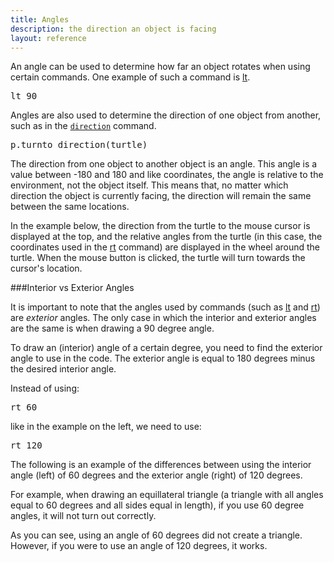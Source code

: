 ```yaml
---
title: Angles
description: the direction an object is facing
layout: reference
---
```


An angle can be used to determine how far an object rotates when using certain commands. One example of such a command is [lt](lt.html). 

<pre class="jumbo">
lt <span data-dfn="angle">90</span>
</pre>

Angles are also used to determine the direction of one object from another, such as in the [`direction`](direction.html) command. 

<pre class="jumbo">
p.turnto <span data-dfn="returns an angle">direction(turtle)</span>
</pre>

The direction from one object to another object is an angle. This angle is a value between -180 and 180 and like coordinates, the angle is relative to the environment, not the object itself. This means that, no matter which direction the object is currently facing, the direction will remain the same between the same locations. 

In the example below, the direction from the turtle to the mouse cursor is displayed at the top, and the relative angles from the turtle (in this case, the coordinates used in the [rt](rt.html) command) are displayed in the wheel around the turtle. When the mouse button is clicked, the turtle will turn towards the cursor's location. 

<script type="demo" height=300 width=300>
speed Infinity
drawDiagram = ->
  fd 100
  label 0, labelSide: 'centered'
  bk 15
  pen black
  bk 5
  pen blue, 3
  bk 80
  pen null
  for i in [15..165] by 15
    rt i
    fd 100
    label i, labelSide: 'centered'
    bk 15
    pen black
    bk 5
    pen lightgray
    bk 80
    pen null
    lt 2*i
    fd 100
    label -i, labelSide: 'centered'
    bk 15
    pen black
    bk 5
    pen lightgray
    bk 80
    pen null
    rt i
  rt 180
  fd 100
  label 180, labelSide: 'centered'
  bk 15
  pen black
  bk 5
  pen gray
  bk 80
  pen null
  fd 80
  rt 90
  pen black, 2
  rt 360, 80
  pen null
  rt 90
  fd 80
  dot white, 30

mousedown ->
  turnto lastmousemove
  cg()
  drawDiagram()

drawDiagram()

p = write ""
d = new Turtle
  opacity: 0
tick 200, ->
  c = new Sprite
    opacity: 0
  d.drawon c
  d.pen red
  d.turnto lastmousemove
  d.fd 80
  d.home()
  p.html "direction to mouse: " + (direction(lastmousemove)-direction()).toFixed(3)
  await done defer()
  c.remove()
</script>

###Interior vs Exterior Angles

It is important to note that the angles used by commands (such as [lt](lt.html) and [rt](rt.html)) are *exterior* angles. The only case in which the interior and exterior angles are the same is when drawing a 90 degree angle. 

To draw an (interior) angle of a certain degree, you need to find the exterior angle to use in the code. The exterior angle is equal to 180 degrees minus the desired interior angle. 

Instead of using:

<pre class="jumbo">
rt 60
</pre>

like in the example on the left, we need to use: 

<pre class="jumbo">
rt <span data-dfn="180 - 60">120</span>
</pre>

The following is an example of the differences between using the interior angle (left) of 60 degrees and the exterior angle (right) of 120 degrees. 

<script type="figure" height=180 width=300>
speed 10
angle1 = 60
angle2 = 180 - angle1

drawAngle = (angle) ->
  plan ->
    pen mediumpurple, 1
    fd 50
    bk 25
    rt 90
    rt angle, 25
    lt 180
    lt angle/2, 25
    rt 90
    pen null
    fd 20
    label angle + "°", labelSide: 'centered'
    bk 45
    lt angle/2
    pen red

slide -75, -75
pen red
fd 100
drawAngle(angle1)
rt angle1
drawAngle(angle2)
fd 100
pen null
home()

slide 25, -75
pen red
fd 100
drawAngle(angle2)
rt angle2
drawAngle(angle1)
fd 100
</script>

For example, when drawing an equillateral triangle (a triangle with all angles equal to 60 degrees and all sides equal in length), if you use 60 degree angles, it will not turn out correctly. 

<script type="figure" height=200 width=300>
demo ->
  speed 10
  angle1 = 60
  angle2 = 180 - angle1
  
  drawAngle = (angle) ->
    plan ->
      pen mediumpurple, 1
      fd 50
      bk 25
      rt 90
      rt angle, 25
      lt 180
      lt angle/2, 25
      rt 90
      pen null
      fd 20
      label angle + "°", labelSide: 'centered'
      bk 45
      lt angle/2
      pen red
      
  slide -100, -75
  pen red
  for i in [1..3]
    fd 100
    drawAngle(angle1)
    rt angle1
    drawAngle(angle2)
  fd 100
</script>

As you can see, using an angle of 60 degrees did not create a triangle. However, if you were to use an angle of 120 degrees, it works. 
<script type="figure" height=200 width=300>
demo ->
  speed 10
  angle1 = 120
  angle2 = 180 - angle1
  
  drawAngle = (angle) ->
    plan ->
      pen mediumpurple, 1
      fd 50
      bk 25
      rt 90
      rt angle, 25
      lt 180
      lt angle/2, 25
      rt 90
      pen null
      fd 20
      label angle + "°", labelSide: 'centered'
      bk 45
      lt angle/2
      pen red
      
  slide -25, -62.5
  pen red
  for i in [1..3]
    fd 100
    drawAngle(angle1)
    rt angle1
    drawAngle(angle2)
  fd 100
</script>
